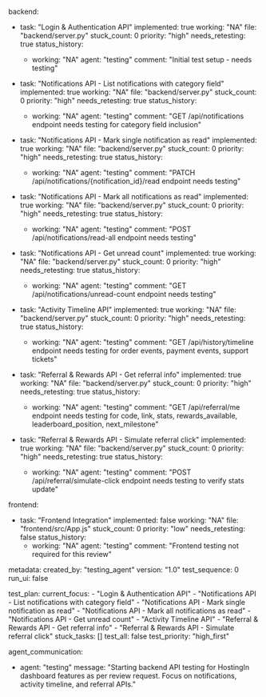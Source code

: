 backend:
  - task: "Login & Authentication API"
    implemented: true
    working: "NA"
    file: "backend/server.py"
    stuck_count: 0
    priority: "high"
    needs_retesting: true
    status_history:
      - working: "NA"
        agent: "testing"
        comment: "Initial test setup - needs testing"

  - task: "Notifications API - List notifications with category field"
    implemented: true
    working: "NA"
    file: "backend/server.py"
    stuck_count: 0
    priority: "high"
    needs_retesting: true
    status_history:
      - working: "NA"
        agent: "testing"
        comment: "GET /api/notifications endpoint needs testing for category field inclusion"

  - task: "Notifications API - Mark single notification as read"
    implemented: true
    working: "NA"
    file: "backend/server.py"
    stuck_count: 0
    priority: "high"
    needs_retesting: true
    status_history:
      - working: "NA"
        agent: "testing"
        comment: "PATCH /api/notifications/{notification_id}/read endpoint needs testing"

  - task: "Notifications API - Mark all notifications as read"
    implemented: true
    working: "NA"
    file: "backend/server.py"
    stuck_count: 0
    priority: "high"
    needs_retesting: true
    status_history:
      - working: "NA"
        agent: "testing"
        comment: "POST /api/notifications/read-all endpoint needs testing"

  - task: "Notifications API - Get unread count"
    implemented: true
    working: "NA"
    file: "backend/server.py"
    stuck_count: 0
    priority: "high"
    needs_retesting: true
    status_history:
      - working: "NA"
        agent: "testing"
        comment: "GET /api/notifications/unread-count endpoint needs testing"

  - task: "Activity Timeline API"
    implemented: true
    working: "NA"
    file: "backend/server.py"
    stuck_count: 0
    priority: "high"
    needs_retesting: true
    status_history:
      - working: "NA"
        agent: "testing"
        comment: "GET /api/history/timeline endpoint needs testing for order events, payment events, support tickets"

  - task: "Referral & Rewards API - Get referral info"
    implemented: true
    working: "NA"
    file: "backend/server.py"
    stuck_count: 0
    priority: "high"
    needs_retesting: true
    status_history:
      - working: "NA"
        agent: "testing"
        comment: "GET /api/referral/me endpoint needs testing for code, link, stats, rewards_available, leaderboard_position, next_milestone"

  - task: "Referral & Rewards API - Simulate referral click"
    implemented: true
    working: "NA"
    file: "backend/server.py"
    stuck_count: 0
    priority: "high"
    needs_retesting: true
    status_history:
      - working: "NA"
        agent: "testing"
        comment: "POST /api/referral/simulate-click endpoint needs testing to verify stats update"

frontend:
  - task: "Frontend Integration"
    implemented: false
    working: "NA"
    file: "frontend/src/App.js"
    stuck_count: 0
    priority: "low"
    needs_retesting: false
    status_history:
      - working: "NA"
        agent: "testing"
        comment: "Frontend testing not required for this review"

metadata:
  created_by: "testing_agent"
  version: "1.0"
  test_sequence: 0
  run_ui: false

test_plan:
  current_focus:
    - "Login & Authentication API"
    - "Notifications API - List notifications with category field"
    - "Notifications API - Mark single notification as read"
    - "Notifications API - Mark all notifications as read"
    - "Notifications API - Get unread count"
    - "Activity Timeline API"
    - "Referral & Rewards API - Get referral info"
    - "Referral & Rewards API - Simulate referral click"
  stuck_tasks: []
  test_all: false
  test_priority: "high_first"

agent_communication:
  - agent: "testing"
    message: "Starting backend API testing for HostingIn dashboard features as per review request. Focus on notifications, activity timeline, and referral APIs."